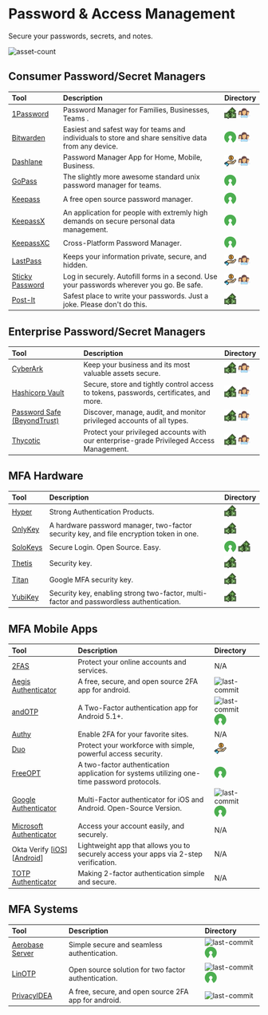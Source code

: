 # Password & Access Management

Secure your passwords, secrets, and notes.

![asset-count](https://img.shields.io/badge/Tools%20%26%20Resources%20Available-33-3c85d4?style=for-the-badge)




## Consumer Password/Secret Managers

| Tool | Description | Directory |
| :--- | :--- | :--- |
| [1Password](https://1password.com) | Password Manager for Families, Businesses, Teams . | ![paid-product](../icons/paid-product.png) ![register-profile](../icons/register-profile.png) |
| [Bitwarden](https://bitwarden.com/) | Easiest and safest way for teams and individuals to store and share sensitive data from any device. | ![opensource](../icons/opensource.png) ![register-profile](../icons/register-profile.png) |
| [Dashlane](https://www.dashlane.com/) | Password Manager App for Home, Mobile, Business. | ![freemium-service](../icons/freemium-service.png) ![register-profile](../icons/register-profile.png) |
| [GoPass](https://www.gopass.pw/) | The slightly more awesome standard unix password manager for teams. | ![opensource](../icons/opensource.png) |
| [Keepass](https://keepass.info/) |  A free open source password manager. | ![opensource](../icons/opensource.png) |
| [KeepassX](https://www.keepassx.org/) | An application for people with extremly high demands on secure personal data management. | ![opensource](../icons/opensource.png) |
| [KeepassXC](https://keepassxc.org/) | Cross-Platform Password Manager. | ![opensource](../icons/opensource.png) |
| [LastPass](https://www.lastpass.com/) | Keeps your information private, secure, and hidden. | ![freemium-service](../icons/freemium-service.png) ![register-profile](../icons/register-profile.png) |
| [Sticky Password](https://www.stickypassword.com/) | Log in securely. Autofill forms in a second. Use your passwords wherever you go. Be safe.  | ![freemium-service](../icons/freemium-service.png) ![register-profile](../icons/register-profile.png) |
| [Post-It](https://www.post-it.com/3M/en_US/post-it/) | Safest place to write your passwords. Just a joke. Please don't do this. | ![paid-product](../icons/paid-product.png) |

## Enterprise Password/Secret Managers

| Tool | Description | Directory |
| :--- | :--- | :--- |
| [CyberArk](https://www.cyberark.com/) | Keep your business and its most valuable assets secure. | ![paid-product](../icons/paid-product.png) ![register-profile](../icons/register-profile.png) |
| [Hashicorp Vault](https://www.hashicorp.com/products/vault) | Secure, store and tightly control access to tokens, passwords, certificates, and more. | ![paid-product](../icons/paid-product.png) ![register-profile](../icons/register-profile.png) |
| [Password Safe (BeyondTrust)](https://www.beyondtrust.com/password-safe) | Discover, manage, audit, and monitor privileged accounts of all types. | ![paid-product](../icons/paid-product.png) ![register-profile](../icons/register-profile.png) |
| [Thycotic](https://thycotic.com/products/secret-server/) | Protect your privileged accounts with our enterprise-grade Privileged Access Management. | ![paid-product](../icons/paid-product.png) ![register-profile](../icons/register-profile.png) |


## MFA Hardware

| Tool | Description | Directory |
| :--- | :--- | :--- |
| [Hyper](https://www.hypersecu.com/products) | Strong Authentication Products. | ![paid-product](../icons/paid-product.png) |
| [OnlyKey](https://onlykey.io/) | A hardware password manager, two-factor security key, and file encryption token in one. | ![paid-product](../icons/paid-product.png) |
| [SoloKeys](https://solokeys.com/) | Secure Login. Open Source. Easy. | ![opensource](../icons/opensource.png) ![paid-product](../icons/paid-product.png) |
| [Thetis](https://thetis.io/) | Security key. | ![paid-product](../icons/paid-product.png) |
| [Titan](https://store.google.com/us/product/titan_security_key?hl=en-US) | Google MFA security key. | ![paid-product](../icons/paid-product.png) |
| [YubiKey](https://www.yubico.com/products/) | Security key, enabling strong two-factor, multi-factor and passwordless authentication. | ![paid-product](../icons/paid-product.png) |

## MFA Mobile Apps

| Tool | Description | Directory |
| :--- | :--- | :--- |
| [2FAS](https://2fas.com/) | Protect your online accounts and services. | N/A |
| [Aegis Authenticator](https://github.com/beemdevelopment/Aegis) | A free, secure, and open source 2FA app for android. | ![last-commit](https://img.shields.io/github/last-commit/beemdevelopment/Aegis?color=3c85d4&style=flat-square) |
| [andOTP](https://github.com/andOTP/andOTP) | A Two-Factor authentication app for Android 5.1+. | ![last-commit](https://img.shields.io/github/last-commit/andOTP/andOTP?color=3c85d4&style=flat-square) ![opensource](../icons/opensource.png) |
| [Authy](https://authy.com/) | Enable 2FA for your favorite sites. | N/A |
| [Duo](https://duo.com/) | Protect your workforce with simple, powerful access security. | ![freemium-service](../icons/freemium-service.png) |
| [FreeOPT](https://freeotp.github.io/) | A two-factor authentication application for systems utilizing one-time password protocols. | ![opensource](../icons/opensource.png) |
| [Google Authenticator](https://github.com/google/google-authenticator) | Multi-Factor authenticator for iOS and Android. Open-Source Version. | ![last-commit](https://img.shields.io/github/last-commit/google/google-authenticator?color=3c85d4&style=flat-square) ![opensource](../icons/opensource.png) |
| [Microsoft Authenticator](https://www.microsoft.com/en-us/account/authenticator) | Access your account easily, and securely. | N/A |
| Okta Verify \[[iOS](https://apps.apple.com/us/app/okta-verify/id490179405)\] \[[Android](https://play.google.com/store/apps/details?id=com.okta.android.auth&hl=en_US&gl=US)\] | Lightweight app that allows you to securely access your apps via 2-step verification. | N/A |
| [TOTP Authenticator](https://www.binaryboot.com/totp-authenticator) | Making 2-factor authentication simple and secure. | N/A |

## MFA Systems

| Tool | Description | Directory |
| :--- | :--- | :--- |
| [Aerobase Server](https://github.com/aerobase/omnibus-aerobase-server) | Simple secure and seamless authentication. | ![last-commit](https://img.shields.io/github/last-commit/aerobase/omnibus-aerobase-server?color=3c85d4&style=flat-square) ![opensource](../icons/opensource.png) |
| [LinOTP](https://github.com/LinOTP/LinOTP) | Open source solution for two factor authentication. | ![last-commit](https://img.shields.io/github/last-commit/LinOTP/LinOTP?color=3c85d4&style=flat-square) ![opensource](../icons/opensource.png) |
| [PrivacyIDEA](https://github.com/beemdevelopment/Aegis) | A free, secure, and open source 2FA app for android. | ![last-commit](https://img.shields.io/github/last-commit/beemdevelopment/Aegis?color=3c85d4&style=flat-square) |



